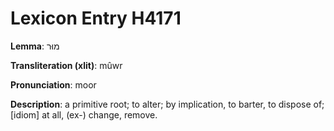 # Lexicon Entry H4171

**Lemma**: מוּר

**Transliteration (xlit)**: mûwr

**Pronunciation**: moor

**Description**:
a primitive root; to alter; by implication, to barter, to dispose of; [idiom] at all, (ex-) change, remove.
